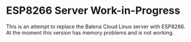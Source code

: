 # ESP8266 Server Work-in-Progress

This is an attempt to replace the Balena Cloud Linux server with ESP8266. At the moment
this version has memory problems and is not working.
